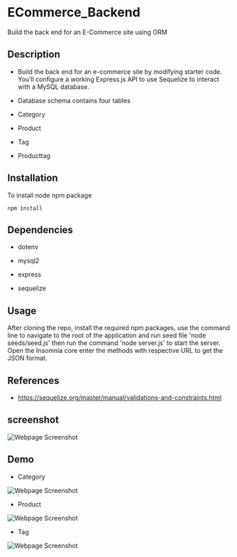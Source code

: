 # ECommerce_Backend
Build the back end for an E-Commerce site using ORM

## Description

* Build the back end for an e-commerce site by modifying starter code. You’ll configure a working Express.js API to use Sequelize to interact with a MySQL database.
* Database schema contains four tables

 * Category
 * Product
 * Tag
 * Producttag

## Installation

 To install node npm package

    npm install

## Dependencies

* dotenv    

* mysql2  

* express

* sequelize

## Usage

 After cloning the repo, install the required npm packages, use the command line to navigate to the root of the application and run seed file 'node seeds/seed.js'  then run the command 'node server.js' to start the server. Open the Insomnia core enter the methods with respective URL to get the JSON format.

 ## References

* https://sequelize.org/master/manual/validations-and-constraints.html

## screenshot  


![Webpage Screenshot](./images/insomnia-methods.gif?raw=true)

## Demo

* Category 

![Webpage Screenshot](./images/Category-GET-PUT-POST-DELETE.gif?raw=true)

* Product

![Webpage Screenshot](./images/product-GET-PUT-POST-DELETE.gif?raw=true)

* Tag 

![Webpage Screenshot](./images/tag-GET-PUT-POST-DELETE.gif?raw=true)




